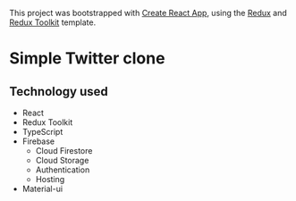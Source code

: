 This project was bootstrapped with [Create React App](https://github.com/facebook/create-react-app), using the [Redux](https://redux.js.org/) and [Redux Toolkit](https://redux-toolkit.js.org/) template.

# Simple Twitter clone

## Technology used

- React
- Redux Toolkit
- TypeScript
- Firebase
  - Cloud Firestore
  - Cloud Storage
  - Authentication
  - Hosting
- Material-ui
